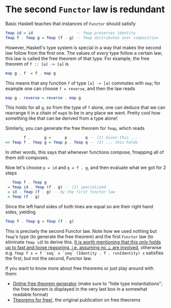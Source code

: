 The second `Functor` law is redundant
=====================================

Basic Haskell teaches that instances of `Functor` should satisfy

```haskell
fmap id = id                   -- fmap preserves identity
fmap f . fmap g = fmap (f . g) -- fmap distributes over composition
```

However, Haskell's type system is special in a way that makes the second law
follow from the first one. The values of *every* type follow a certain law;
this law is called the free theorem of that type. For example, the free theorem
of `f :: [a] -> [a]` is

```haskell
map g . f  = f . map g
```

This means that any function `f` of type `[a] -> [a]` commutes with `map`;
for example one can choose `f = reverse`, and then the law reads

```haskell
map g . reverse = reverse . map g
```

This holds for all `g`; so from the type of `f` alone, one can deduce that
we can rearrange it in a chain of `map`s to be in any place we want.
Pretty cool how something like that can be derived from a type alone!

Similarly, you can generate the free theorem for `fmap`, which reads

```haskell
        f .      g =      p .      q -- (1) Given this ...
=> fmap f . fmap g = fmap p . fmap q -- (2) ... this holds
```

In other words, this says that whenever functions compose, fmapping all of them
still composes.

Now let's choose `p = id` and `q = f . g`, and then evaluate what we got for 2 steps 

```haskell
   fmap f . fmap g
 = fmap id . fmap (f . g) -- (2) specialized
 = id . fmap (f . g) -- by the first functor law
 = fmap (f . g)
```

Since the left hand sides of both lines are equal so are their right hand sides,
yielding

```haskell
fmap f . fmap g = fmap (f . g)
```

This is precisely the second Functor law. Note how we used nothing but `fmap`'s
type (to generate the free theorem) and the first `Functor` law (to eliminate
`fmap id`) to derive this. [It is worth mentioning that this only holds up to
fast and loose reasoning, i.e. assuming no ⊥ are involved][fastandloose],
otherwise e.g. ``fmap f x = f `seq` x `seq` (Identity . f . runIdentity) x``
satisfies the first, but not the second, Functor law.

If you want to know more about free theorems or just play around with them:

- [Online free theorem generator][ftgen] (make sure to "hide type
  instantiations"; the free theorem is displayed in the very last box in a
  somewhat readable format)
- [Theorems for free!][tff], the original publication on free theorems

[ftgen]: http://www-ps.iai.uni-bonn.de/cgi-bin/free-theorems-webui.cgi
[tff]: http://homepages.inf.ed.ac.uk/wadler/papers/free/free.ps
[fastandloose]: http://www.cse.chalmers.se/~nad/publications/danielsson-et-al-popl2006.html
